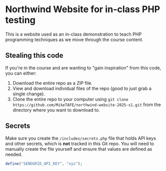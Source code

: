 # Northwind Website for in-class PHP testing

This is a website used as an in-class demonstration to teach PHP programming techniques as we move through the course content.

## Stealing this code

If you're in the course and are wanting to "gain inspiration" from this code, you can either:

1. Download the entire repo as a ZIP file.
2. View and download individual files of the repo (good to just grab a single change).
3. Clone the entire repo to your computer using `git clone https://github.com/MikeTAFE/northwind-website-2025-s1.git` from the directory where you want to download to.

## Secrets

Make sure you create the `/includes/secrets.php` file that holds API keys and other secrets, which is **not** tracked in this Git repo. You will need to manually create the file yourself and ensure that values are defined as needed.

```php
define("SENDGRID_API_KEY", "xyz");
```

